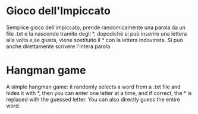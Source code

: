 # Gioco dell'Impiccato
Semplice gioco dell'impiccato, prende randomicamente una parola da un file .txt e la nasconde tramite degli *, dopodichè si può 
inserire una lettera alla volta e,se giusta, viene sostituito il * con la lettera indovinata. Si può anche direttamente scrivere
l'intera parola 

# Hangman game
A simple hangman game: it randomly selects a word from a .txt file and hides it with *, then you can enter one letter at a time, 
and if correct, the * is replaced with the guessed letter. You can also directly guess the entire word.
